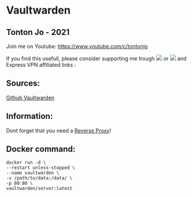 # Vaultwarden

## Tonton Jo - 2021
Join me on Youtube: https://www.youtube.com/c/tontonjo

If you find this usefull, please consider supporting me trough 
<a href="https://www.buymeacoffee.com/tontonjo"><img src="https://www.buymeacoffee.com/assets/img/custom_images/orange_img.png"></a> or <a href="https://www.buymeacoffee.com/tontonjo"><img src="https://i.ibb.co/KjWSd95/banner-bleu.png"></a> and Express VPN affiliated links :

## Sources: 
[Github Vaultwarden](https://github.com/dani-garcia/vaultwarden)  

## Information:  
Dont forget that you need a [Reverse Proxy](https://www.youtube.com/watch?v=7nyn_kfBAjk)!  

## Docker command:  
```shell
docker run -d \
--restart unless-stopped \
--name vaultwarden \
-v /path/to/data:/data/ \
-p 80:80 \
vaultwarden/server:latest
```
